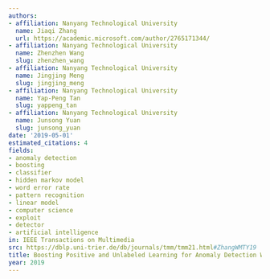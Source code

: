 ```yaml
---
authors:
- affiliation: Nanyang Technological University
  name: Jiaqi Zhang
  url: https://academic.microsoft.com/author/2765171344/
- affiliation: Nanyang Technological University
  name: Zhenzhen Wang
  slug: zhenzhen_wang
- affiliation: Nanyang Technological University
  name: Jingjing Meng
  slug: jingjing_meng
- affiliation: Nanyang Technological University
  name: Yap-Peng Tan
  slug: yappeng_tan
- affiliation: Nanyang Technological University
  name: Junsong Yuan
  slug: junsong_yuan
date: '2019-05-01'
estimated_citations: 4
fields:
- anomaly detection
- boosting
- classifier
- hidden markov model
- word error rate
- pattern recognition
- linear model
- computer science
- exploit
- detector
- artificial intelligence
in: IEEE Transactions on Multimedia
src: https://dblp.uni-trier.de/db/journals/tmm/tmm21.html#ZhangWMTY19
title: Boosting Positive and Unlabeled Learning for Anomaly Detection With Multi-Features
year: 2019
---
```

